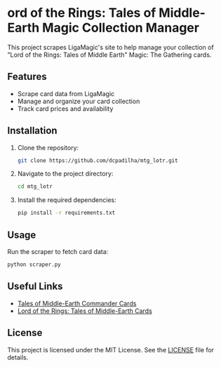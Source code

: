 # ord of the Rings: Tales of Middle-Earth Magic Collection Manager

This project scrapes LigaMagic's site to help manage your collection of "Lord of the Rings: Tales of Middle Earth" Magic: The Gathering cards.

## Features

- Scrape card data from LigaMagic
- Manage and organize your card collection
- Track card prices and availability

## Installation

1. Clone the repository:
    ```sh
    git clone https://github.com/dcpadilha/mtg_lotr.git
    ```
2. Navigate to the project directory:
    ```sh
    cd mtg_lotr
    ```
3. Install the required dependencies:
    ```sh
    pip install -r requirements.txt
    ```

## Usage

Run the scraper to fetch card data:
```sh
python scraper.py
```

## Useful Links

- [Tales of Middle-Earth Commander Cards](https://www.ligamagic.com.br/?view=cards/search&card=edid=480238%20ed=ltc)
- [Lord of the Rings: Tales of Middle-Earth Cards](https://www.ligamagic.com.br/?view=cards/search&card=edid=480196%20ed=ltr)

## License

This project is licensed under the MIT License. See the [LICENSE](LICENSE) file for details.

